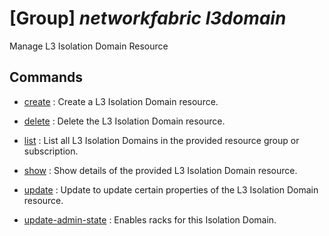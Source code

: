# [Group] _networkfabric l3domain_

Manage L3 Isolation Domain Resource

## Commands

- [create](/Commands/networkfabric/l3domain/_create.md)
: Create a L3 Isolation Domain resource.

- [delete](/Commands/networkfabric/l3domain/_delete.md)
: Delete the L3 Isolation Domain resource.

- [list](/Commands/networkfabric/l3domain/_list.md)
: List all L3 Isolation Domains in the provided resource group or subscription.

- [show](/Commands/networkfabric/l3domain/_show.md)
: Show details of the provided L3 Isolation Domain resource.

- [update](/Commands/networkfabric/l3domain/_update.md)
: Update to update certain properties of the L3 Isolation Domain resource.

- [update-admin-state](/Commands/networkfabric/l3domain/_update-admin-state.md)
: Enables racks for this Isolation Domain.

